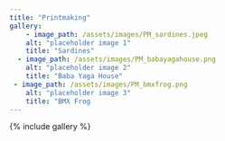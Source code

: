 ```yaml
---
title: "Printmaking"
gallery:
    - image_path: /assets/images/PM_sardines.jpeg
    alt: "placeholder image 1"
    title: "Sardines"
  - image_path: /assets/images/PM_babayagahouse.png
    alt: "placeholder image 2"
    title: "Baba Yaga House"
 - image_path: /assets/images/PM_bmxfrog.png
    alt: "placeholder image 3"
    title: "BMX Frog
---
```

{% include gallery %}
